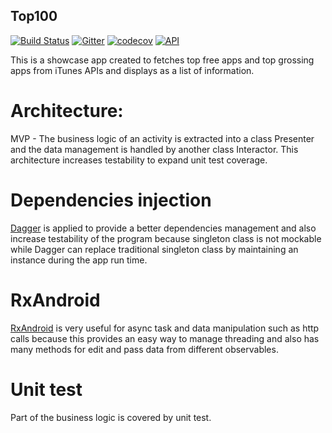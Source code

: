 ## Top100 
[![Build Status](https://travis-ci.org/clh161/Top100.svg?branch=master)](https://travis-ci.org/clh161/Top100)
[![Gitter](https://img.shields.io/gitter/room/nwjs/nw.js.svg)](https://gitter.im/clh161-top100/Lobby)
[![codecov](https://codecov.io/gh/clh161/Top100/branch/master/graph/badge.svg)](https://codecov.io/gh/clh161/Top100)
[![API](https://img.shields.io/badge/API-21%2B-brightgreen.svg?style=flat-square)](https://android-arsenal.com/api?level=21)

This is a showcase app created to fetches top free apps and top grossing apps from iTunes APIs and displays as a list of information.

# Architecture:
MVP - The business logic of an activity is extracted into a class Presenter and the data management is handled by another class Interactor. This architecture increases testability to expand unit test coverage. 

# Dependencies injection
[Dagger](https://github.com/google/dagger) is applied to provide a better dependencies management and also increase testability of the program because singleton class is not mockable while Dagger can replace traditional singleton class by maintaining an instance during the app run time.

# RxAndroid
[RxAndroid](https://github.com/ReactiveX/RxAndroid) is very useful for async task and data manipulation such as http calls because this provides an easy way to manage threading and also has many methods for edit and pass  data from different observables. 

# Unit test
Part of the business logic is covered by unit test.
